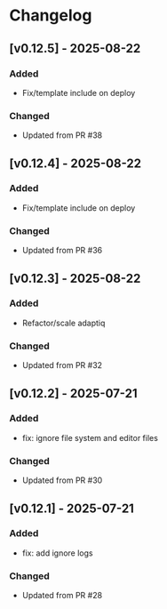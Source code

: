 # Changelog

## [v0.12.5] - 2025-08-22

### Added
- Fix/template include on deploy

### Changed
- Updated from PR #38


## [v0.12.4] - 2025-08-22

### Added
- Fix/template include on deploy

### Changed
- Updated from PR #36


## [v0.12.3] - 2025-08-22

### Added
- Refactor/scale adaptiq

### Changed
- Updated from PR #32


## [v0.12.2] - 2025-07-21

### Added
- fix: ignore file system and editor files

### Changed
- Updated from PR #30


## [v0.12.1] - 2025-07-21

### Added
- fix: add ignore logs

### Changed
- Updated from PR #28


